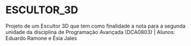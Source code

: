 # ESCULTOR_3D
Projeto de um Escultor 3D que tem como finalidade a nota para a segunda unidade da disciplina de Programação Avançada (DCA0803) |
Alunos: Eduardo Ramone e Ésia Jales 
